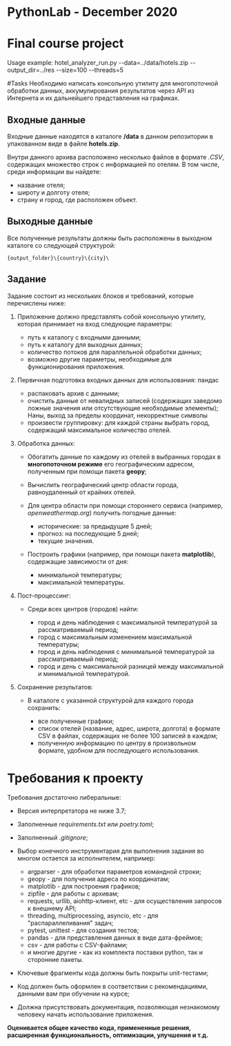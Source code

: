 # PythonLab - December 2020
# Final course project

Usage example:
hotel_analyzer_run.py --data=../data/hotels.zip --output_dir=../res --size=100 --threads=5


#Tasks
Необходимо написать консольную утилиту для многопоточной обработки данных, аккумулирования результатов через API из Интернета и их дальнейшего представления на графиках.

## Входные данные
Входные данные находятся в каталоге **/data** в данном репозитории в упакованном виде в файле **hotels.zip**.

Внутри данного архива расположено несколько файлов в формате _.CSV_, содержащих множество строк с информацией по отелям. В том числе, среди информации вы найдете:

- название отеля;
- широту и долготу отеля;
- страну и город, где расположен объект.

## Выходные данные
Все полученные результаты должны быть расположены в выходном каталоге со следующей структурой:

`{output_folder}\{country}\{city}\`

## Задание

Задание состоит из нескольких блоков и требований, которые перечислены ниже:

1. Приложение должно представлять собой консольную утилиту, которая принимает на вход следующие параметры:

    - путь к каталогу с входными данными;
    - путь к каталогу для выходных данных;
    - количество потоков для параллельной обработки данных;
    - возможно другие параметры, необходимые для функционирования приложения.

2. Первичная подготовка входных данных для использования: пандас

    - распаковать архив с данными;
    - очистить данные от невалидных записей (содержащих заведомо ложные значения или отсутствующие необходимые элементы);
    Наны, выход за пределы координат, некорректные символы
    - произвести группировку: для каждой страны выбрать город, содержащий максимальное количество отелей.

3. Обработка данных:

    - Обогатить данные по каждому из отелей в выбранных городах в **многопоточном режиме** его географическим адресом, полученным при помощи пакета **geopy**;
    - Вычислить географический центр области города, равноудаленный от крайних отелей.
    - Для центра области при помощи стороннего сервиса (например, _openweathermap.org_) получить погодные данные:

        - исторические: за предыдущие 5 дней;
        - прогноз: на последующие 5 дней;
        - текущие значения.
    - Построить графики (например, при помощи пакета **matplotlib**), содержащие зависимости от дня:

        - минимальной температуры;
        - максимальной температуры.

4. Пост-процессинг:

    - Среди всех центров (городов) найти:

        - город и день наблюдения с максимальной температурой за рассматриваемый период;
        - город с максимальным изменением максимальной температуры;
        - город и день наблюдения с минимальной температурой за рассматриваемый период;
        - город и день с максимальной разницей между максимальной и минимальной температурой.

5. Сохранение результатов:

    - В каталоге с указанной структурой для каждого города сохранить:

        - все полученные графики;
        - список отелей (название, адрес, широта, долгота) в формате CSV в файлах, содержащих не более 100 записей в каждом;
        - полученную информацию по центру в произвольном формате, удобном для последующего использования.

# Требования к проекту

Требования достаточно либеральные:
- Версия интерпретатора не ниже 3.7;
- Заполненные _requirements.txt_ или _poetry.toml_;
- Заполненный _.gitignore_;
- Выбор конечного инструментария для выполнения задания во многом остается за исполнителем, например:

   - argparser - для обработки параметров командной строки;
   - geopy - для получения адреса по координатам;
   - matplotlib - для построения графиков;
   - zipfile - для работы с архивам;
   - requests, urllib, aiohttp-клиент, etc - для осуществления запросов к внешнему API;
   - threading, multiprocessing, asyncio, etc - для "распараллеливания" задач;
   - pytest, unittest - для создания тестов;
   - pandas - для представления данных в виде дата-фреймов;
   - csv - для работы с CSV-файлами;
   - и многие другие - как из комплекта поставки python, так и сторонние пакеты.
- Ключевые фрагменты кода должны быть покрыты unit-тестами;
- Код должен быть оформлен в соответствии с рекомендациями, данными вам при обучении на курсе;
- Должна присутствовать документация, позволяющая незнакомому человеку начать использование приложения.


**Оценивается общее качество кода, примененные решения, расширенная функциональность, оптимизации, улучшения и т.д.**
